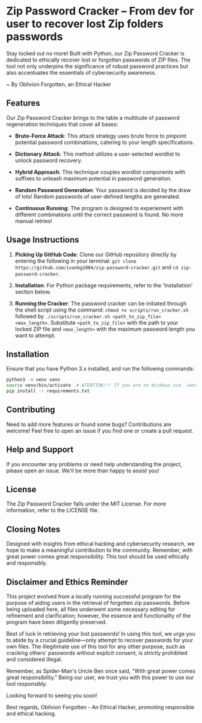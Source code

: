 # Zip Password Cracker – From dev for user to recover lost Zip folders passwords

Stay locked out no more! Built with Python, our Zip Password Cracker is dedicated to ethically recover lost or forgotten passwords of ZIP files. The tool not only underpins the significance of robust password practices but also accentuates the essentials of cybersecurity awareness.

~ By Oblivion Forgotten, an Ethical Hacker

## Features

Our Zip Password Cracker brings to the table a multitude of password regeneration techniques that cover all bases:

- **Brute-Force Attack**: This attack strategy uses brute force to pinpoint potential password combinations, catering to your length specifications.

- **Dictionary Attack**: This method utilizes a user-selected wordlist to unlock password recovery.

- **Hybrid Approach**: This technique couples wordlist components with suffixes to unleash maximum potential in password generation.

- **Random Password Generation**: Your password is decided by the draw of lots! Random passwords of user-defined lengths are generated.

- **Continuous Running**: The program is designed to experiement with different combinations until the correct password is found. No more manual retries!

## Usage Instructions

1. **Picking Up GitHub Code**: Clone our GitHub repository directly by entering the following in your terminal: `git clone https://github.com/ivanbg2004/zip-password-cracker.git` and `cd zip-password-cracker`.

2. **Installation**: For Python package requirements, refer to the 'Installation' section below.

3. **Running the Cracker**: The password cracker can be initiated through the shell script using the command: `chmod +x scripts/run_cracker.sh` followed by `./scripts/run_cracker.sh <path_to_zip_file> <max_length>`. Substitute `<path_to_zip_file>` with the path to your locked ZIP file and `<max_length>` with the maximum password length you want to attempt.

## Installation

Ensure that you have Python 3.x installed, and run the following commands:

```bash
python3 -m venv venv
source venv/bin/activate  # ATENTION!!! If you are on Windows use `venv\Scripts\activate`
pip install -r requirements.txt
```

## Contributing

Need to add more features or found some bugs? Contributions are welcome! Feel free to open an issue if you find one or create a pull request.

## Help and Support

If you encounter any problems or need help understanding the project, please open an issue. We'll be more than happy to assist you!

## License

The Zip Password Cracker falls under the MIT License. For more information, refer to the LICENSE file.

## Closing Notes

Designed with insights from ethical hacking and cybersecurity research, we hope to make a meaningful contribution to the community. Remember, with great power comes great responsibility. This tool should be used ethically and responsibly.

## Disclaimer and Ethics Reminder

This project evolved from a locally running successful program for the purpose of aiding users in the retrieval of forgotten zip passwords. Before being uploaded here, all files underwent some necessary editing for refinement and clarification; however, the essence and functionality of the program have been diligently preserved.

Best of luck in retrieving your lost passwords! In using this tool, we urge you to abide by a crucial guideline—only attempt to recover passwords for your own files. The illegitimate use of this tool for any other purpose, such as cracking others' passwords without explicit consent, is strictly prohibited and considered illegal.

Remember, as Spider-Man's Uncle Ben once said, "With great power comes great responsibility." Being our user, we trust you with this power to use our tool responsibly.

Looking forward to seeing you soon!

Best regards,
Oblivion Forgotten - An Ethical Hacker, promoting responsible and ethical hacking.
